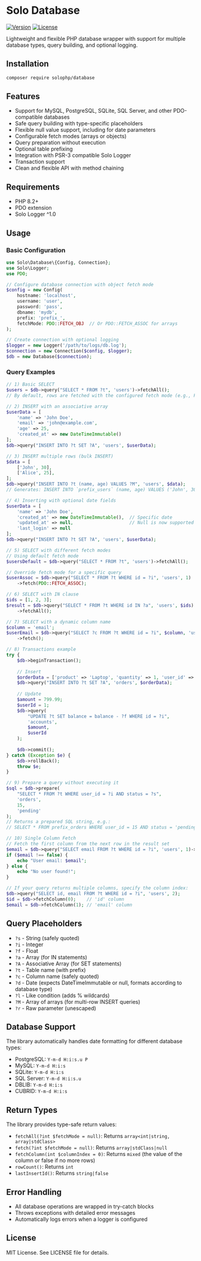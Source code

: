 # Solo Database
[![Version](https://img.shields.io/badge/version-2.8.0-blue.svg)](https://github.com/solophp/database)
[![License](https://img.shields.io/badge/license-MIT-green.svg)](https://opensource.org/licenses/MIT)

Lightweight and flexible PHP database wrapper with support for multiple database types, query building, and optional logging.

## Installation
```bash
composer require solophp/database
```

## Features
- Support for MySQL, PostgreSQL, SQLite, SQL Server, and other PDO-compatible databases
- Safe query building with type-specific placeholders
- Flexible null value support, including for date parameters
- Configurable fetch modes (arrays or objects)
- Query preparation without execution
- Optional table prefixing
- Integration with PSR-3 compatible Solo Logger
- Transaction support
- Clean and flexible API with method chaining

## Requirements
- PHP 8.2+
- PDO extension
- Solo Logger ^1.0

## Usage

### Basic Configuration
```php
use Solo\Database\{Config, Connection};
use Solo\Logger;
use PDO;

// Configure database connection with object fetch mode
$config = new Config(
    hostname: 'localhost',
    username: 'user',
    password: 'pass',
    dbname: 'mydb',
    prefix: 'prefix_',
    fetchMode: PDO::FETCH_OBJ  // Or PDO::FETCH_ASSOC for arrays
);

// Create connection with optional logging
$logger = new Logger('/path/to/logs/db.log');
$connection = new Connection($config, $logger);
$db = new Database($connection);
```

### Query Examples
```php
// 1) Basic SELECT
$users = $db->query("SELECT * FROM ?t", 'users')->fetchAll();
// By default, rows are fetched with the configured fetch mode (e.g., PDO::FETCH_OBJ)

// 2) INSERT with an associative array
$userData = [
    'name' => 'John Doe',
    'email' => 'john@example.com',
    'age' => 25,
    'created_at' => new DateTimeImmutable()
];
$db->query("INSERT INTO ?t SET ?A", 'users', $userData);

// 3) INSERT multiple rows (bulk INSERT)
$data = [
    ['John', 30],
    ['Alice', 25],
];
$db->query("INSERT INTO ?t (name, age) VALUES ?M", 'users', $data);
// Generates: INSERT INTO `prefix_users` (name, age) VALUES ('John', 30), ('Alice', 25)

// 4) Inserting with optional date fields
$userData = [
    'name' => 'John Doe',
    'created_at' => new DateTimeImmutable(),  // Specific date
    'updated_at' => null,                     // Null is now supported
    'last_login' => null
];
$db->query("INSERT INTO ?t SET ?A", 'users', $userData);

// 5) SELECT with different fetch modes
// Using default fetch mode
$usersDefault = $db->query("SELECT * FROM ?t", 'users')->fetchAll();

// Override fetch mode for a specific query
$userAssoc = $db->query("SELECT * FROM ?t WHERE id = ?i", 'users', 1)
    ->fetch(PDO::FETCH_ASSOC);

// 6) SELECT with IN clause
$ids = [1, 2, 3];
$result = $db->query("SELECT * FROM ?t WHERE id IN ?a", 'users', $ids)
    ->fetchAll();

// 7) SELECT with a dynamic column name
$column = 'email';
$userEmail = $db->query("SELECT ?c FROM ?t WHERE id = ?i", $column, 'users', 1)
    ->fetch();

// 8) Transactions example
try {
    $db->beginTransaction();
    
    // Insert
    $orderData = ['product' => 'Laptop', 'quantity' => 1, 'user_id' => 1];
    $db->query("INSERT INTO ?t SET ?A", 'orders', $orderData);
    
    // Update
    $amount = 799.99;
    $userId = 1;
    $db->query(
        "UPDATE ?t SET balance = balance - ?f WHERE id = ?i", 
        'accounts', 
        $amount, 
        $userId
    );
    
    $db->commit();
} catch (Exception $e) {
    $db->rollBack();
    throw $e;
}

// 9) Prepare a query without executing it
$sql = $db->prepare(
    "SELECT * FROM ?t WHERE user_id = ?i AND status = ?s", 
    'orders',
    15,
    'pending'
);
// Returns a prepared SQL string, e.g.:
// SELECT * FROM prefix_orders WHERE user_id = 15 AND status = 'pending'

// 10) Single Column Fetch
// Fetch the first column from the next row in the result set
$email = $db->query("SELECT email FROM ?t WHERE id = ?i", 'users', 1)->fetchColumn();
if ($email !== false) {
    echo "User email: $email";
} else {
    echo "No user found!";
}

// If your query returns multiple columns, specify the column index:
$db->query("SELECT id, email FROM ?t WHERE id = ?i", 'users', 2);
$id = $db->fetchColumn(0);    // 'id' column
$email = $db->fetchColumn(1); // 'email' column
```

## Query Placeholders
- `?s` - String (safely quoted)
- `?i` - Integer
- `?f` - Float
- `?a` - Array (for IN statements)
- `?A` - Associative Array (for SET statements)
- `?t` - Table name (with prefix)
- `?c` - Column name (safely quoted)
- `?d` - Date (expects DateTimeImmutable or null, formats according to database type)
- `?l` - Like condition (adds % wildcards)
- `?M` - Array of arrays (for multi-row INSERT queries)
- `?r` - Raw parameter (unescaped)

## Database Support
The library automatically handles date formatting for different database types:
- PostgreSQL: `Y-m-d H:i:s.u P`
- MySQL: `Y-m-d H:i:s`
- SQLite: `Y-m-d H:i:s`
- SQL Server: `Y-m-d H:i:s.u`
- DBLIB: `Y-m-d H:i:s`
- CUBRID: `Y-m-d H:i:s`

## Return Types
The library provides type-safe return values:
- `fetchAll(?int $fetchMode = null)`: Returns `array<int|string, array|stdClass>`
- `fetch(?int $fetchMode = null)`: Returns `array|stdClass|null`
- `fetchColumn(int $columnIndex = 0)`: Returns `mixed` (the value of the column or false if no more rows)
- `rowCount()`: Returns `int`
- `lastInsertId()`: Returns `string|false`

## Error Handling
- All database operations are wrapped in try-catch blocks
- Throws exceptions with detailed error messages
- Automatically logs errors when a logger is configured

## License
MIT License. See LICENSE file for details.